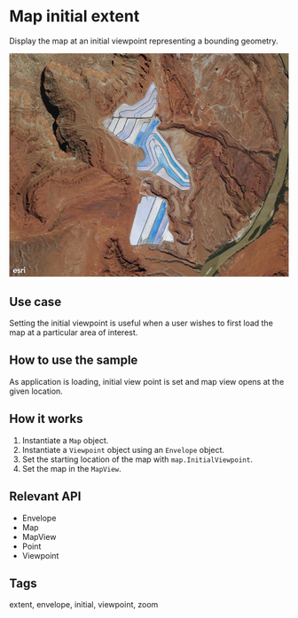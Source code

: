 # Map initial extent

Display the map at an initial viewpoint representing a bounding geometry.

![Image of map initial extent](SetInitialMapArea.jpg)

## Use case

Setting the initial viewpoint is useful when a user wishes to first load the map at a particular area of interest.

## How to use the sample

As application is loading, initial view point is set and map view opens at the given location.

## How it works

1. Instantiate a `Map` object.
2. Instantiate a `Viewpoint` object using an `Envelope` object.
3. Set the starting location of the map with `map.InitialViewpoint`.
4. Set the map in the `MapView`.

## Relevant API

* Envelope
* Map
* MapView
* Point
* Viewpoint

## Tags

extent, envelope, initial, viewpoint, zoom